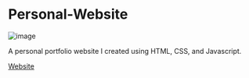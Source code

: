 # Personal-Website

![image](https://user-images.githubusercontent.com/129236843/229261289-17842567-58e0-4849-b1c1-4fa5958af830.png)

A personal portfolio website I created using HTML, CSS, and Javascript.

[Website](tanishkmodi.com)
